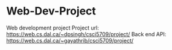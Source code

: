 # Web-Dev-Project
Web development project
Project url: https://web.cs.dal.ca/~dpsingh/csci5709/project/
Back end API: https://web.cs.dal.ca/~gayathrib/csci5709/project/
